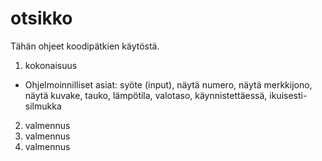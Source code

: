 # otsikko

Tähän ohjeet koodipätkien käytöstä.

1. kokonaisuus

* Ohjelmoinnilliset asiat: syöte (input), näytä numero, näytä merkkijono, näytä kuvake, tauko, lämpötila, valotaso, käynnistettäessä, ikuisesti-silmukka
  
2. valmennus
3. valmennus
4. valmennus
